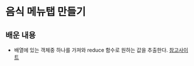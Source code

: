 # 음식 메뉴탭 만들기

## 배운 내용
- 배열에 있는 객체중 하나를 가져와 reduce 함수로 원하는 값을 추출한다. 
[참고사이트](https://developer.mozilla.org/en-US/docs/Web/JavaScript/Reference/Global_Objects/Array/reduce)


